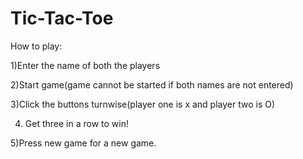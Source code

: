 # Tic-Tac-Toe

How to play:

1)Enter the name of both the players

2)Start game(game cannot be started if both names are not entered)

3)Click the buttons turnwise(player one is x and player two is O)

4) Get three in a row to win!

5)Press new game for a new game.
